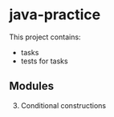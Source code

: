 # java-practice

This project contains:
 - tasks
 - tests for tasks
 
 ## Modules
 
 3. Conditional constructions